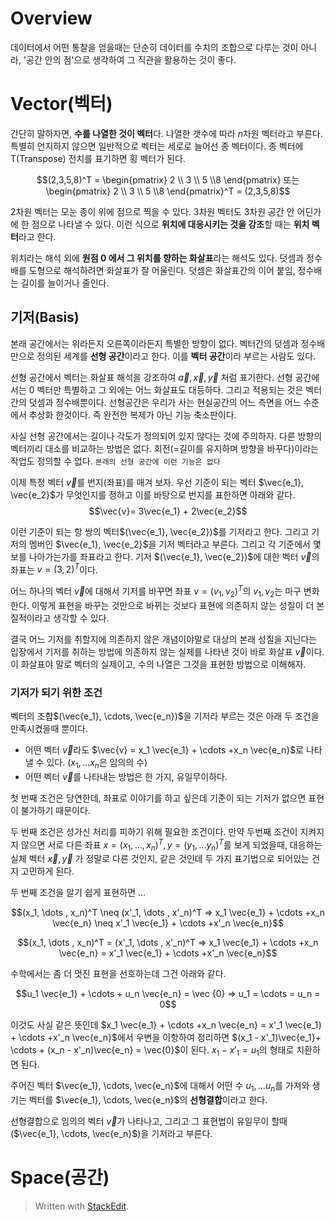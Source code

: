 # Overview

데이터에서 어떤 통찰을 얻을때는 단순히 데이터를 수치의 조합으로 다루는 것이 아니라, '공간 안의 점'으로 생각하여 그 직관을 활용하는 것이 좋다. 

# Vector(벡터)

간단히 말하자면, **수를 나열한 것이 벡터**다. 나열한 갯수에 따라 $n$차원 벡터라고 부른다. 특별히 언지하지 않으면 일반적으로 벡터는 세로로 늘어선 종 벡터이다. 종 벡터에 T(Transpose) 전치를 표기하면 횡 벡터가 된다. 

$$(2,3,5,8)^T = \begin{pmatrix} 2  \\ 3 \\ 5 \\8 \end{pmatrix} 또는 \begin{pmatrix} 2  \\ 3 \\ 5 \\8 \end{pmatrix}^T = (2,3,5,8)$$

2차원 벡터는 모눈 종이 위에 점으로 찍을 수 있다. 3차원 벡터도 3차원 공간 안 어딘가에 한 점으로 나타낼 수 있다. 이런 식으로 **위치에 대응시키는 것을 강조**할 때는 **위치 벡터**라고 한다. 

위치라는 해석 외에 **원점 0 에서 그 위치를 향하는 화살표**라는 해석도 있다. 덧셈과 정수배를 도형으로 해석하려면 화살표가 잘 어울린다. 덧셈은 화살표간의 이어 붙임, 정수배는 길이를 늘이거나 줄인다. 

## 기저(Basis)

본래 공간에서는 위라든지 오른쪽이라든지 특별한 방향이 없다. 벡터간의 덧셈과 정수배만으로 정의된 세계를 **선형 공간**이라고 한다. 이를 **벡터 공간**이라 부르는 사람도 있다.
 
선형 공간에서 벡터는 화살표 해석을 강조하여 $\vec{a}, \vec{x}, \vec{y}$ 처럼 표기한다. 선형 공간에서는 0 벡터만 특별하고 그 외에는 어느 화살표도 대등하다. 그리고 적용되는 것은 벡터간의 덧셈과 정수배뿐이다. 선형공간은 우리가 사는 현실공간의 어느 측면을 어느 수준에서 추상화 한것이다. 즉 완전한 복제가 아닌 기능 축소판이다. 

사실 선형 공간에서는 길이나 각도가 정의되어 있지 않다는 것에 주의하자. 다른 방향의 벡터끼리 대소를 비교하는 방법은 없다. 회전(=길이를 유지하며 방향을 바꾸다)이라는 작업도 정의할 수 없다. `본래의 선형 공간에 이런 기능은 없다`

이제 특정 벡터 $\vec{v}$를 번지(좌표)를 매겨 보자. 우선 기준이 되는 벡터 $\vec{e_1}, \vec{e_2}$가 무엇인지를 정하고 이를 바탕으로 번지를 표한하면 아래와 같다.
$$\vec{v}= 3\vec{e_1} + 2\vec{e_2}$$

이런 기준이 되는 항 쌍의 벡터$(\vec{e_1}, \vec{e_2})$를 기저라고 한다.  그리고 기저의 멤버인 $\vec{e_1}, \vec{e_2}$을 기저 벡터라고 부른다. 
그리고 각 기준에서 몇 보를 나아가는가를 좌표라고 한다. 기저 $(\vec{e_1}, \vec{e_2})$에 대한 벡터 $\vec{v}$의 좌표는 $v = (3, 2)^T$이다. 

어느 하나의 벡터 $\vec{v}$에 대해서 기저를 바꾸면 좌표 $v = (v_1, v_2)^T$의 $v_1, v_2$는 마구 변화한다. 이렇게 표현을 바꾸는 것만으로 바뀌는 것보다 표현에 의존하지 않는 성질이 더 본질적이라고 생각할 수 있다. 

결국 어느 기저를 취할지에 의존하지 않은 개념이야말로 대상의 본래 성질을 지닌다는 입장에서 기저를 취하는 방법에 의존하지 않는 실체를 나타낸 것이 바로 화살표 $\vec{v}$이다. 이 화살표야 말로 벡터의 실제이고, 수의 나열은 그것을 표현한 방법으로 이해해자. 

### 기저가 되기 위한 조건

벡터의 조합$(\vec{e_1}, \cdots, \vec{e_n})$을 기저라 부르는 것은 아래 두 조건을 만족시켰을때 뿐이다. 

* 어떤 벡터 $\vec{v}$라도 $\vec{v} = x_1 \vec{e_1} + \cdots +x_n \vec{e_n}$로 나타낼 수 있다. ($x_1, \dots x_n$은 임의의 수)
* 어떤 벡터 $\vec{v}$를 나타내는 방법은 한 가지, 유일무이하다.

첫 번째 조건은 당연한데, 좌표로 이야기를 하고 싶은데 기준이 되는 기저가 없으면 표현이 불가하기 때문이다. 

두 번째 조건은 성가신 처리를 피하기 위해 필요한 조건이다. 만약 두번째 조건이 지켜지지 않으면 서로 다른 좌표 $x= (x_1, \dots , x_n)^T, y = (y_1, \dots y_n)^T$를 보게 되었을때, 대응하는 실체 벡터 $\vec{x}, \vec{y}$ 가 정말로 다른 것인지, 같은 것인데 두 가지 표기법으로 되어있는 건지 고민하게 된다. 

두 번째 조건을 알기 쉽게 표현하면 ... 

$$(x_1, \dots , x_n)^T \neq (x'_1, \dots , x'_n)^T => x_1 \vec{e_1} + \cdots 
+x_n \vec{e_n} \neq x'_1 \vec{e_1} + \cdots +x'_n \vec{e_n}$$ 

$$(x_1, \dots , x_n)^T  = (x'_1, \dots , x'_n)^T => x_1 \vec{e_1} + \cdots 
+x_n \vec{e_n} = x'_1 \vec{e_1} + \cdots +x'_n \vec{e_n}$$ 

수학에서는 좀 더 멋진 표현을 선호하는데 그건 아래와 같다. 

$$u_1 \vec{e_1} + \cdots + u_n \vec{e_n} = \vec {0} => u_1 = \cdots = u_n = 0$$ 

이것도 사실 같은 뜻인데 $x_1 \vec{e_1} + \cdots 
+x_n \vec{e_n} = x'_1 \vec{e_1} + \cdots +x'_n \vec{e_n}$에서 우변을 이항하여 정리하면 $(x_1 - x'_1)\vec{e_1}+ \cdots + (x_n - x'_n)\vec{e_n} = \vec{0}$이 된다. $x_1 - x'_1 =u_1$의 형태로 치환하면 된다. 

주어진 벡터 $\vec{e_1}, \cdots, \vec{e_n}$에 대해서 어떤 수 $u_1, \dots u_n$를 가져와 생기는 벡터를 $\vec{e_1}, \cdots, \vec{e_n}$의 **선형결합**이라고 한다. 

선형결합으로 임의의 벡터 $\vec{v}$가 나타나고, 그리고 그 표현법이 유일무이 할때 ($\vec{e_1}, \cdots, \vec{e_n}$)을 기저라고 부른다. 

# Space(공간)









> Written with [StackEdit](https://stackedit.io/).
<!--stackedit_data:
eyJoaXN0b3J5IjpbLTExOTcxNjg0ODIsLTMyMzc4ODAwMSwxND
UyODk3MjMyLC0yMTI4NDI2MDcxLC0xMjkwMTc0NDg4LDYzMzIy
MTYxNiwxOTgxMjM5NzE1LC0xNjY0MzQ1MDE3LC00NzQ1Njc2MD
IsMTk2MTIxNjQ1NSwtMTgxODQ4ODA3OCwxMTIzNzAzMzEsMTUz
NjMyNjI3NiwtMTMwNjA4MjI4Miw1MDg1OTQ1MzEsLTMxNTkxMz
U0N119
-->